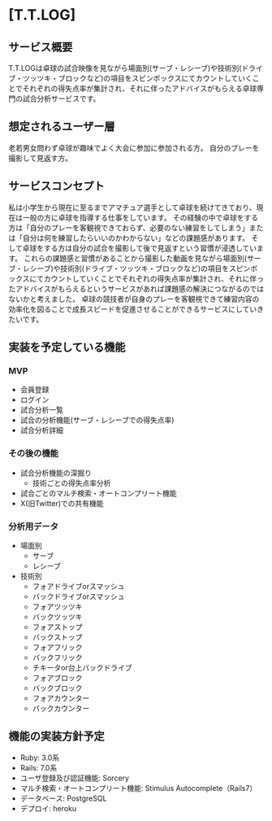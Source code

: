# [T.T.LOG]

## サービス概要
T.T.LOGは卓球の試合映像を見ながら場面別(サーブ・レシーブ)や技術別(ドライブ・ツッツキ・ブロックなど)の項目をスピンボックスにてカウントしていくことでそれぞれの得失点率が集計され、それに伴ったアドバイスがもらえる卓球専門の試合分析サービスです。

## 想定されるユーザー層
老若男女問わず卓球が趣味でよく大会に参加に参加される方。
自分のプレーを撮影して見返す方。

## サービスコンセプト
私は小学生から現在に至るまでアマチュア選手として卓球を続けてきており、現在は一般の方に卓球を指導する仕事をしています。
その経験の中で卓球をする方は「自分のプレーを客観視できておらず、必要のない練習をしてしまう」または「自分は何を練習したらいいのかわからない」などの課題感があります。
そして卓球をする方は自分の試合を撮影して後で見返すという習慣が浸透しています。
これらの課題感と習慣があることから撮影した動画を見ながら場面別(サーブ・レシーブ)や技術別(ドライブ・ツッツキ・ブロックなど)の項目をスピンボックスにてカウントしていくことでそれぞれの得失点率が集計され、それに伴ったアドバイスがもらえるというサービスがあれば課題感の解決につながるのではないかと考えました。
卓球の競技者が自身のプレーを客観視できて練習内容の効率化を図ることで成長スピードを促進させることができるサービスにしていきたいです。

## 実装を予定している機能
### MVP
* 会員登録
* ログイン
* 試合分析一覧
* 試合の分析機能(サーブ・レシーブでの得失点率)
* 試合分析詳細

### その後の機能
* 試合分析機能の深掘り
  * 技術ごとの得失点率分析
* 試合ごとのマルチ検索・オートコンプリート機能
* X(旧Twitter)での共有機能

### 分析用データ
- 場面別
  - サーブ
  - レシーブ
- 技術別
  - フォアドライブorスマッシュ
  - バックドライブorスマッシュ
  - フォアツッツキ
  - バックツッツキ
  - フォアストップ
  - バックストップ
  - フォアフリック
  - バックフリック
  - チキータor台上バックドライブ
  - フォアブロック
  - バックブロック
  - フォアカウンター
  - バックカウンター

## 機能の実装方針予定
* Ruby: 3.0系
* Rails: 7.0系
* ユーザ登録及び認証機能: Sorcery
* マルチ検索・オートコンプリート機能: Stimulus Autocomplete（Rails7）
* データベース: PostgreSQL
* デプロイ: heroku
  

